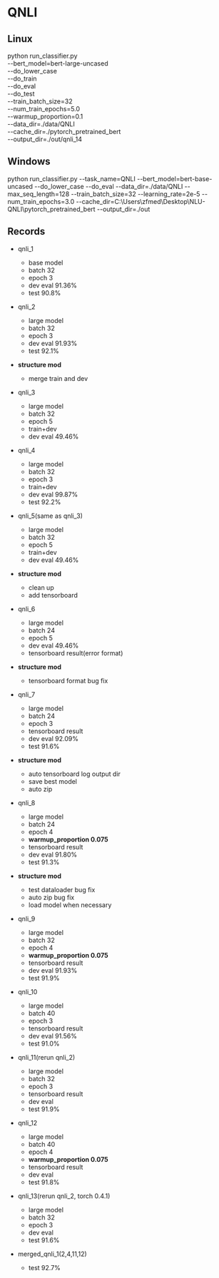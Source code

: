 # QNLI

## Linux

python run_classifier.py \
  --bert_model=bert-large-uncased \
  --do_lower_case \
  --do_train \
  --do_eval \
  --do_test \
  --train_batch_size=32 \
  --num_train_epochs=5.0 \
  --warmup_proportion=0.1 \
  --data_dir=./data/QNLI \
  --cache_dir=./pytorch_pretrained_bert \
  --output_dir=./out/qnli_14
    
  
## Windows

python run_classifier.py --task_name=QNLI --bert_model=bert-base-uncased --do_lower_case --do_eval --data_dir=./data/QNLI --max_seq_length=128 --train_batch_size=32 --learning_rate=2e-5 --num_train_epochs=3.0 --cache_dir=C:\Users\zfmed\Desktop\NLU-QNLI\pytorch_pretrained_bert --output_dir=./out

## Records

* qnli_1
    * base model
    * batch 32
    * epoch 3
    * dev eval 91.36%
    * test 90.8%

* qnli_2
    * large model
    * batch 32
    * epoch 3
    * dev eval 91.93%
    * test 92.1%
  
* **structure mod**
    * merge train and dev
    
* qnli_3
    * large model
    * batch 32
    * epoch 5
    * train+dev
    * dev eval 49.46%

* qnli_4
    * large model
    * batch 32
    * epoch 3
    * train+dev
    * dev eval 99.87%
    * test 92.2%
  
* qnli_5(same as qnli_3)
    * large model
    * batch 32
    * epoch 5
    * train+dev
    * dev eval 49.46%

* **structure mod**
    * clean up
    * add tensorboard

* qnli_6
    * large model
    * batch 24
    * epoch 5
    * dev eval 49.46%
    * tensorboard result(error format)

* **structure mod**
    * tensorboard format bug fix

* qnli_7
    * large model
    * batch 24
    * epoch 3
    * tensorboard result
    * dev eval 92.09%
    * test 91.6%
    
* **structure mod**
    * auto tensorboard log output dir
    * save best model
    * auto zip
    
* qnli_8
    * large model
    * batch 24
    * epoch 4
    * **warmup_proportion 0.075**
    * tensorboard result
    * dev eval 91.80%
    * test 91.3%

* **structure mod**
    * test dataloader bug fix
    * auto zip bug fix
    * load model when necessary

* qnli_9
    * large model
    * batch 32
    * epoch 4
    * **warmup_proportion 0.075**
    * tensorboard result
    * dev eval 91.93%
    * test 91.9%

* qnli_10
    * large model
    * batch 40
    * epoch 3
    * tensorboard result
    * dev eval 91.56%
    * test 91.0%
    
* qnli_11(rerun qnli_2)
    * large model
    * batch 32
    * epoch 3
    * tensorboard result
    * dev eval 
    * test 91.9%

* qnli_12
    * large model
    * batch 40
    * epoch 4
    * **warmup_proportion 0.075**
    * tensorboard result
    * dev eval 
    * test 91.8%
    
* qnli_13(rerun qnli_2, torch 0.4.1)
    * large model
    * batch 32
    * epoch 3
    * dev eval 
    * test 91.6%

* merged_qnli_1(2,4,11,12)
    * test 92.7%